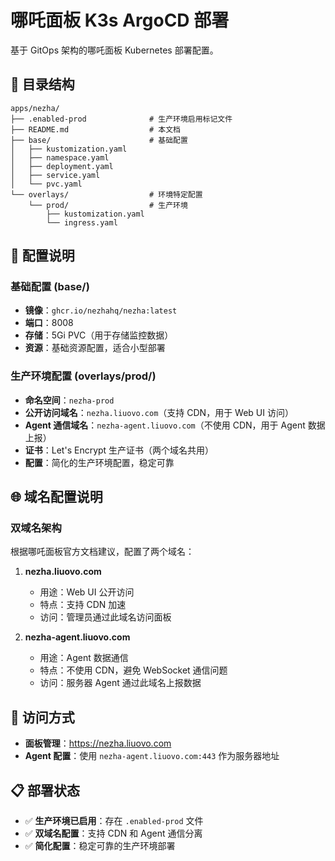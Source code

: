# 哪吒面板 K3s ArgoCD 部署

基于 GitOps 架构的哪吒面板 Kubernetes 部署配置。

## 📁 目录结构

```
apps/nezha/
├── .enabled-prod              # 生产环境启用标记文件
├── README.md                  # 本文档
├── base/                      # 基础配置
│   ├── kustomization.yaml
│   ├── namespace.yaml
│   ├── deployment.yaml
│   ├── service.yaml
│   └── pvc.yaml
└── overlays/                  # 环境特定配置
    └── prod/                  # 生产环境
        ├── kustomization.yaml
        └── ingress.yaml
```

## 🔧 配置说明

### 基础配置 (base/)

- **镜像**：`ghcr.io/nezhahq/nezha:latest`
- **端口**：8008
- **存储**：5Gi PVC（用于存储监控数据）
- **资源**：基础资源配置，适合小型部署

### 生产环境配置 (overlays/prod/)

- **命名空间**：`nezha-prod`
- **公开访问域名**：`nezha.liuovo.com`（支持 CDN，用于 Web UI 访问）
- **Agent 通信域名**：`nezha-agent.liuovo.com`（不使用 CDN，用于 Agent 数据上报）
- **证书**：Let's Encrypt 生产证书（两个域名共用）
- **配置**：简化的生产环境配置，稳定可靠

## 🌐 域名配置说明

### 双域名架构

根据哪吒面板官方文档建议，配置了两个域名：

1. **nezha.liuovo.com**
   - 用途：Web UI 公开访问
   - 特点：支持 CDN 加速
   - 访问：管理员通过此域名访问面板

2. **nezha-agent.liuovo.com**
   - 用途：Agent 数据通信
   - 特点：不使用 CDN，避免 WebSocket 通信问题
   - 访问：服务器 Agent 通过此域名上报数据



## 🚀 访问方式

- **面板管理**：https://nezha.liuovo.com
- **Agent 配置**：使用 `nezha-agent.liuovo.com:443` 作为服务器地址

## 📋 部署状态

- ✅ **生产环境已启用**：存在 `.enabled-prod` 文件
- ✅ **双域名配置**：支持 CDN 和 Agent 通信分离
- ✅ **简化配置**：稳定可靠的生产环境部署
